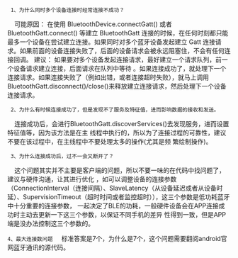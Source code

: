 `` 1、为什么同时多个设备连接时经常连接不成功？``

&nbsp;&nbsp;&nbsp;&nbsp;可能原因： 在使用 BluetoothDevice.connectGatt() 或者 BluetoothGatt.connect() 等建立 BluetoothGatt 连接的时候，在任何时刻都只能最多一个设备在尝试建立连接。如果同时对多个蓝牙设备发起建立 Gatt 连接请求。如果前面的设备连接失败了，后面的设备请求会被永远阻塞住，不会有任何连接回调。 建议： 如果要对多个设备发起连接请求，最好建立一个请求队列，前一个设备请求建立连接，后面请求在队列中等待 。如果连接成功了，就处理下一个连接请求。如果连接失败了（例如出错，或者连接超时失败），就马上调用 BluetoothGatt.disconnect()/close()来释放建立连接请求，然后处理下一个设备连接请求。

`` 2、为什么有时候连接成功了，但是发现不了服务及特征值，进而影响数据的接收和发送。``

&nbsp;&nbsp;&nbsp;&nbsp;连接成功后，会进行BluetoothGatt.discoverServices()去发现服务，进而设置特征值等，因为该方法是在主 线程中执行的，所以为了连接过程的可靠性，建议不要在该过程中，在主线程中不要处理太多的操作(尤其是频 繁绘制操作)。 

`` 3、为什么连接成功后，过不一会又断开了？``

 &nbsp;&nbsp;&nbsp;&nbsp;这个问题其实并不主要是客户端的问题，所以不要一味的在代码中找问题了，建议与硬件沟通，让其进行优化 ，如可以调整设备的连接参数（ConnectionInterval（连接间隔）、SlaveLatency（从设备延迟或者从设备时 延）、SupervisionTimeout（超时时间或者监控超时）），这三个参数是低功耗蓝牙中十分重要的连接参数， 一起决定了BLE的功耗，一般硬件设备会在APP连接成功时主动去更新一下这三个参数，以保证不同手机的差异 性得到一致，但是APP端是没办法控制这三个参数的。 

`` 4、最大连接数问题 ``
&nbsp;&nbsp;&nbsp;&nbsp;标准答案是7个，为什么是7个，这个问题需要翻阅android官网蓝牙通讯的源代码。 
